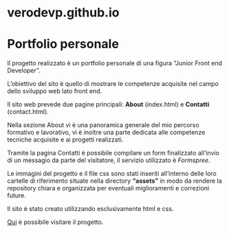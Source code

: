 # verodevp.github.io
# Portfolio personale 

Il progetto realizzato è un portfolio personale di una figura “Junior Front end Developer”. 

L’obiettivo del sito è quello di mostrare le competenze acquisite nel campo dello sviluppo web lato front end. 

Il sito web prevede due pagine principali: **About** (index.html) e **Contatti** (contact.html).

Nella sezione About vi è una panoramica generale del mio percorso formativo e lavorativo, vi è inoltre una parte dedicata alle competenze tecniche acquisite e ai progetti realizzati. 

Tramite la pagina Contatti è possibile compilare un form finalizzato all’invio di un messagio da parte del visitatore, il servizio utilizzato è  *Formspree*.

Le immagini del progetto e il file css sono stati inseriti all’interno delle loro cartelle di riferimento situate nella directory **“assets”** in modo da rendere la repository chiara e organizzata per eventuali miglioramenti e correzioni future.

Il sito è stato creato utilizzando esclusivamente html e css.

[Qui](https://verodevp.github.io) è possibile visitare il progetto.
